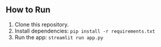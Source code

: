 ## How to Run
1. Clone this repository.
2. Install dependencies: `pip install -r requirements.txt`
3. Run the app: `streamlit run app.py`
